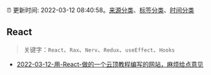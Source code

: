 :alarm_clock: 更新时间: 2022-03-12 08:40:58。[来源分类](../README.md)、[标签分类](../TAGS.md)、[时间分类](../TIMELINE.md)

## React


> 关键字：`React`、`Rax`、`Nerv`、`Redux`、`useEffect`、`Hooks`



- [2022-03-12-用-React-做的一个云顶教程编写的网站，麻烦给点意见](https://www.v2ex.com/t/839862) 